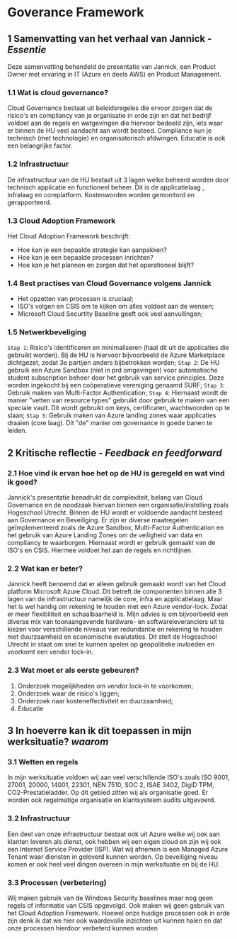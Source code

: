 # Goverance Framework
## 1 Samenvatting van het verhaal van Jannick - *Essentie*
Deze samenvatting behandeld de presentatie van Jannick, een Product Owner met ervaring in IT (Azure en deels AWS) en Product Management. 
### 1.1 Wat is cloud governance? 
Cloud Governance bestaat uit beleidsregeles die ervoor zorgen dat de risico's en compliancy van je organisatie in orde zijn en dat het bedrijf voldoet aan de regels en wetgevingen die hiervoor bedoeld zijn, iets waar er binnen de HU veel aandacht aan wordt besteed. Compliance kun je technisch (met technologie) en organisatorisch afdwingen. Educatie is ook een belangrijke factor. 
### 1.2 Infrastructuur
De infrastructuur van de HU bestaat uit 3 lagen welke beheerd worden door technisch applicatie en functioneel beheer. Dit is de applicatielaag , infralaag en coreplatform. Kostenworden worden gemonitord en gerapporteerd. 
### 1.3 Cloud Adoption Framework
Het Cloud Adoption Framework beschrijft:
- Hoe kan je een bepaalde strategie kan aanpakken?
- Hoe kan je een bepaalde processen inrichten?
- Hoe kan je het plannen en zorgen dat het operationeel blijft?
### 1.4 Best practises van Cloud Governance volgens Jannick
- Het opzetten van processen is cruciaal;
- ISO's volgen en CSIS om te kijken om alles voldoet aan de wensen;
- Microsoft Cloud Securtity Baseline geeft ook veel aanvullingen;
### 1.5 Netwerkbeveliging
`Stap 1`: Risico's identificeren en minimaliseren (haal dit uit de applicaties die gebruikt worden). Bij de HU is hiervoor bijvoorbeeld de Azure Marketplace dichtgezet, zodat 3e partijen anders bijbetrokken worden;
`Stap 2`: De HU gebruik een Azure Sandbox (niet in prd omgevingen) voor automatische student subscription beheer door het gebruik van service principles. Deze worden ingekocht bij een coöperatieve vereniging genaamd SURF; `Stap 3`: Gebruik maken van Multi-Factor Authentication;
`Stap 4`: Hiernaast wordt de manier "vetten van resource types" gebruikt door gebruik te maken van een speciale vault. Dit wordt gebruikt om keys, certificaten, wachtwoorden op te slaan;
`Stap 5`: Gebruik maken van Azure landing zones waar applicaties draaien (core laag). Dit "de" manier om governance in goede banen te leiden. 

## 2 Kritische reflectie - *Feedback en feedforward*

### 2.1 Hoe vind ik ervan hoe het op de HU is geregeld en wat vind ik goed?
Jannick's presentatie benadrukt de complexiteit, belang van Cloud Governance en de noodzaak hiervan binnen een organisatie/instelling zoals Hogeschool Utrecht.
Binnen de HU wordt er voldoende aandacht besteed aan Governance en Beveiliging. Er zijn er diverse maatregelen geïmplementeerd zoals de Azure Sandbox, Multi-Factor Authentication en het gebruik van Azure Landing Zones om de veiligheid van data en compliancy te waarborgen. Hiernaast wordt er gebruik gemaakt van de ISO's en CSIS. Hiermee voldoet het aan de regels en richtlijnen.
### 2.2 Wat kan er beter?
Jannick heeft benoemd dat er alleen gebruik gemaakt wordt van het Cloud platform Microsoft Azure Cloud. Dit betreft de componenten binnen alle 3 lagen van de infrastructuur namelijk de core, infra en applicatielaag.  Maar het is wel handig om rekening te houden met een Azure vendor-lock. Zodat er meer flexibiliteit en schaalbaarheid is. Mijn advies is om bijvoorbeeld een diverse mix van toonaangevende hardware- en softwareleveranciers uit te kiezen voor verschillende niveaus van redundantie en rekening te houden met duurzaamheid en economische evalutaties. Dit stelt de Hogeschool Utrecht in staat om snel te kunnen spelen op geopolitieke invloeden en voorkomt een vendor lock-in.

### 2.3 Wat moet er als eerste gebeuren?
1. Onderzoek mogelijkheden om vendor lock-in te voorkomen;
2. Onderzoek waar de risico's liggen;
3. Onderzoek naar kosteneffectiviteit en duurzaamheid;
4. Educatie

## 3 In hoeverre kan ik dit toepassen in mijn werksituatie? *waarom*

### 3.1 Wetten en regels
In mijn werksituatie voldoen wij aan veel verschillende ISO's zoals ISO 9001, 27001, 20000, 14001, 22301, NEN 7510, SOC 2, ISAE 3402, DigiD TPM, CO2-Prestatieladder. Op dit gebied zitten wij als organisatie goed. Er worden ook regelmatige organisatie en klantsysteem audits uitgevoerd.
### 3.2 Infrastructuur
Een deel van onze infrastructuur bestaat ook uit Azure welke wij ook aan klanten leveren als dienst, ook hebben wij een eigen cloud en zijn wij ook een Internet Service Provider (ISP). Wat wij afnemen is een Managed Azure Tenant waar diensten in geleverd kunnen worden. Op beveiliging niveau komen er ook heel veel dingen overeen in mijn werksituatie en bij de HU.
### 3.3 Processen (verbetering)
Wij maken gebruik van de Windows Security baselines maar nog geen regels of informatie van CSIS opgevolgd. Ook maken wij geen gebruik van het Cloud Adoption Framework. Hoewel onze huidige processen ook in orde zijn denk ik   dat we hier ook waardevolle inzichten uit kunnen halen en dat onze processen hierdoor verbeterd kunnen worden
